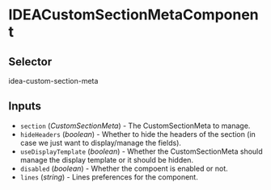 # IDEACustomSectionMetaComponent

## Selector

idea-custom-section-meta

## Inputs

- `section` (*CustomSectionMeta*) - The CustomSectionMeta to manage.
- `hideHeaders` (*boolean*) - Whether to hide the headers of the section (in case we just want to display/manage the fields).
- `useDisplayTemplate` (*boolean*) - Whether the CustomSectionMeta should manage the display template or it should be hidden.
- `disabled` (*boolean*) - Whether the compoent is enabled or not.
- `lines` (*string*) - Lines preferences for the component.

